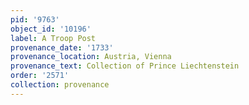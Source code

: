 ```yaml
---
pid: '9763'
object_id: '10196'
label: A Troop Post
provenance_date: '1733'
provenance_location: Austria, Vienna
provenance_text: Collection of Prince Liechtenstein
order: '2571'
collection: provenance
---
```


